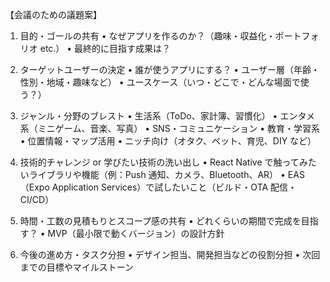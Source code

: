 【会議のための議題案】

1. 目的・ゴールの共有
   • なぜアプリを作るのか？（趣味・収益化・ポートフォリオ etc.）
   • 最終的に目指す成果は？

2. ターゲットユーザーの決定
   • 誰が使うアプリにする？
   • ユーザー層（年齢・性別・地域・趣味など）
   • ユースケース（いつ・どこで・どんな場面で使う？）

3. ジャンル・分野のブレスト
   • 生活系（ToDo、家計簿、習慣化）
   • エンタメ系（ミニゲーム、音楽、写真）
   • SNS・コミュニケーション
   • 教育・学習系
   • 位置情報・マップ活用
   • ニッチ向け（オタク、ペット、育児、DIY など）

4. 技術的チャレンジ or 学びたい技術の洗い出し
   • React Native で触ってみたいライブラリや機能（例：Push 通知、カメラ、Bluetooth、AR）
   • EAS（Expo Application Services）で試したいこと（ビルド・OTA 配信・CI/CD）

5. 時間・工数の見積もりとスコープ感の共有
   • どれくらいの期間で完成を目指す？
   • MVP（最小限で動くバージョン）の設計方針

6. 今後の進め方・タスク分担
   • デザイン担当、開発担当などの役割分担
   • 次回までの目標やマイルストーン
